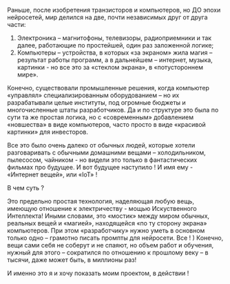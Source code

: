 Раньше, после изобретения транзисторов и компьютеров, но ДО эпохи нейросетей, мир делился на две, почти независимых друг от друга части:

1. Электроника – магнитофоны, телевизоры, радиоприемники и так далее, работающие по простейшей, один раз заложенной логике;
2. Компьютеры – устройства, в которых «за экраном» жила магия – результат работы программ, а в дальнейшем – интернет, музыка, картинки - но все это за «стеклом экрана», в «потустороннем мире». 

Конечно, существовали промышленные решения, когда компьютер «управлял» специализированным оборудованием – но их разрабатывали целые институты, под огромные бюджеты и многочисленные штаты разработчиков. Да и по структуре это была по сути та же простая логика, но с «современным» добавлением «новшества» в виде компьютеров, часто просто в виде «красивой картинки» для инвесторов.

Все это было очень далеко от обычных людей, которые хотели разговаривать с обычными домашними вещами – холодильником, пылесосом, чайником - но видели это только в фантастических фильмах про будущее. 
И вот будущее наступило ! И имя ему - «Интернет вещей», или «IoT» ! 

В чем суть ? 

Это предельно простая технология, наделяющая любую вещь, имеющую отношение к электричеству - мощью Искуственного Интеллекта! Иными словами, это «мостик» между миром обычных, реальных вещей и «магией», находящейся «по ту сторону экрана» компьютеров.
При этом «разработчику» нужно уметь в основном только одно – грамотно писать промпты для нейросети. Все ! ) 
Конечно, вещи сами себя не соберут и не спаяют, но объем работ и обучения, нужный для этого – сократился по отношению к прошлому веку – в тысячи, даже может быть, в миллионы раз!

И именно это я и хочу показать моим проектом, в действии !
